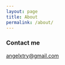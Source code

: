 ```yaml
---
layout: page
title: About
permalink: /about/
---
```


### Contact me

[angelxtry@gmail.com](mailto:angelxtry@gmail.com)